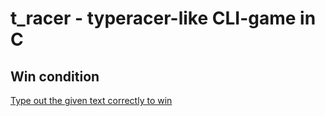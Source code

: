 # t_racer - typeracer-like CLI-game in C

## Win condition

<ins>Type out the given text correctly to win</ins>
